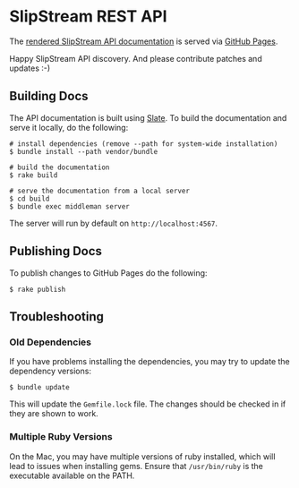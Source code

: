 SlipStream REST API
===================

The [rendered SlipStream API documentation](http://ssapi.sixsq.com) is
served via [GitHub Pages](https://pages.github.com).

Happy SlipStream API discovery. And please contribute patches and
updates :-)

Building Docs
-------------

The API documentation is built using
[Slate](https://github.com/tripit/slate). To build the documentation
and serve it locally, do the following:

    # install dependencies (remove --path for system-wide installation)
    $ bundle install --path vendor/bundle

    # build the documentation
    $ rake build

    # serve the documentation from a local server
    $ cd build
    $ bundle exec middleman server

The server will run by default on `http://localhost:4567`.

Publishing Docs
---------------

To publish changes to GitHub Pages do the following:

    $ rake publish

Troubleshooting
---------------

### Old Dependencies

If you have problems installing the dependencies, you may try to
update the dependency versions:

    $ bundle update

This will update the `Gemfile.lock` file.  The changes should be
checked in if they are shown to work.

### Multiple Ruby Versions

On the Mac, you may have multiple versions of ruby installed, which
will lead to issues when installing gems.  Ensure that `/usr/bin/ruby`
is the executable available on the PATH. 

